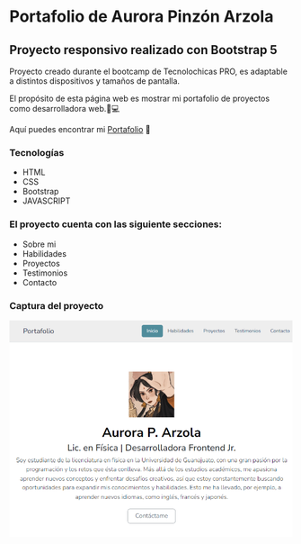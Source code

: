 # Portafolio de Aurora Pinzón Arzola
## Proyecto responsivo realizado con Bootstrap 5 

Proyecto creado durante el bootcamp de Tecnolochicas PRO, es adaptable a distintos dispositivos y tamaños de pantalla. 

El propósito de esta página web es mostrar mi portafolio de proyectos como desarrolladora web.💜💻

Aquí puedes encontrar mi [Portafolio](https://borealis-aurora.github.io/) 👀


### Tecnologías 

* HTML
* CSS
* Bootstrap 
* JAVASCRIPT 

### El proyecto cuenta con las siguiente secciones: 

* Sobre mi
* Habilidades
* Proyectos 
* Testimonios
* Contacto

### Captura del proyecto
![Vista previa página](/assets/captura-portafolio.png)
